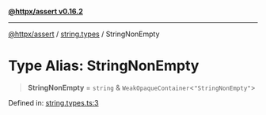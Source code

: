 [**@httpx/assert v0.16.2**](../../README.md)

***

[@httpx/assert](../../README.md) / [string.types](../README.md) / StringNonEmpty

# Type Alias: StringNonEmpty

> **StringNonEmpty** = `string` & `WeakOpaqueContainer`\<`"StringNonEmpty"`\>

Defined in: [string.types.ts:3](https://github.com/belgattitude/httpx/blob/7682ae8e8bf25ac4dbe7ea6b3b3dbe40b897e70c/packages/assert/src/string.types.ts#L3)
